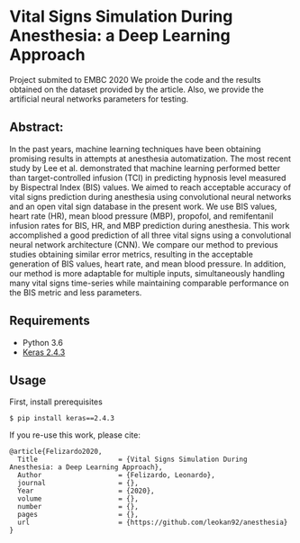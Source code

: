 # Vital Signs Simulation During Anesthesia: a Deep Learning Approach
Project submited to EMBC 2020
We proide the code and the results obtained on the dataset provided by the article.
Also, we provide the artificial neural networks parameters for testing.

## Abstract:


In the past years, machine learning techniques have been obtaining promising results in attempts at anesthesia automatization. The most recent study by Lee et al. demonstrated that machine learning performed better than target-controlled infusion (TCI) in predicting hypnosis level measured by Bispectral Index (BIS) values. We aimed to reach acceptable accuracy of vital signs prediction during anesthesia using convolutional neural networks and an open vital sign database in the present work. We use BIS values, heart rate (HR), mean blood pressure (MBP), propofol, and remifentanil infusion rates for BIS, HR, and MBP prediction during anesthesia. This work accomplished a good prediction of all three vital signs using a convolutional neural network architecture (CNN). We compare our method to previous studies obtaining similar error metrics,  resulting in the acceptable generation of BIS values, heart rate, and mean blood pressure. In addition, our method is more adaptable for multiple inputs, simultaneously handling many vital signs time-series while maintaining comparable performance on the BIS metric and less parameters.


## Requirements

- Python 3.6
- [Keras 2.4.3](https://pypi.org/project/Keras/)


## Usage

First, install prerequisites

```
$ pip install keras==2.4.3
```




	

If you re-use this work, please cite:

```
@article{Felizardo2020,
  Title                    = {Vital Signs Simulation During Anesthesia: a Deep Learning Approach},
  Author                   = {Felizardo, Leonardo},
  journal                  = {},
  Year                     = {2020},
  volume                   = {},
  number                   = {},
  pages                    = {},
  url                      = {https://github.com/leokan92/anesthesia}
}
```







